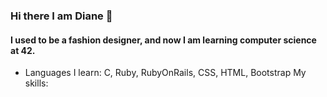 ### Hi there I am Diane 👋
#### I used to be a fashion designer, and now I am learning computer science at 42.

- Languages I learn: C, Ruby, RubyOnRails, CSS, HTML, Bootstrap 
My skills:

[logo]: https://raw.githubusercontent.com/github/explore/80688e429a7d4ef2fca1e82350fe8e3517d3494d/topics/html/html.png
[logo]: https://raw.githubusercontent.com/github/explore/80688e429a7d4ef2fca1e82350fe8e3517d3494d/topics/css/css.png
[logo]: https://raw.githubusercontent.com/github/explore/80688e429a7d4ef2fca1e82350fe8e3517d3494d/topics/ruby/ruby.png
<!--
**dediane/dediane** is a ✨ _special_ ✨ repository because its `README.md` (this file) appears on your GitHub profile.

Here are some ideas to get you started:

- 🔭 I’m currently working on ...
- 🌱 I’m currently learning ...
- 👯 I’m looking to collaborate on ...
- 🤔 I’m looking for help with ...
- 💬 Ask me about ...
- 📫 How to reach me: ...
- 😄 Pronouns: ...
- ⚡ Fun fact: ...
-->
